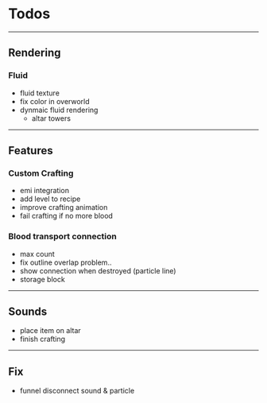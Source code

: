 # Todos

---

## Rendering

### Fluid

* fluid texture
* fix color in overworld
* dynmaic fluid rendering
    * altar towers

---

## Features

### Custom Crafting

* emi integration
* add level to recipe
* improve crafting animation
* fail crafting if no more blood

### Blood transport connection

* max count
* fix outline overlap problem..
* show connection when destroyed (particle line)
* storage block

---

## Sounds

* place item on altar
* finish crafting

---

## Fix

* funnel disconnect sound & particle